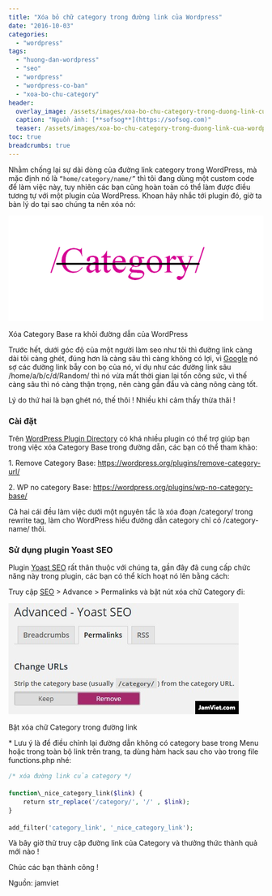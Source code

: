 ```yaml
---
title: "Xóa bỏ chữ category trong đường link của Wordpress"
date: "2016-10-03"
categories: 
  - "wordpress"
tags: 
  - "huong-dan-wordpress"
  - "seo"
  - "wordpress"
  - "wordpress-co-ban"
  - "xoa-bo-chu-category"
header:
  overlay_image: /assets/images/xoa-bo-chu-category-trong-duong-link-cua-wordpress.png
  caption: "Nguồn ảnh: [**sofsog**](https://sofsog.com)" 
  teaser: /assets/images/xoa-bo-chu-category-trong-duong-link-cua-wordpress.png
toc: true
breadcrumbs: true
---
```


Nhằm chống lại sự dài dòng của đường link category trong WordPress, mà mặc định nó là `“home/category/name/”` thì tôi đang dùng một custom code để làm việc này, tuy nhiên các bạn cũng hoàn toàn có thể làm được điều tương tự với một plugin của WordPress. Khoan hãy nhắc tới plugin đó, giờ ta bàn lý do tại sao chúng ta nên xóa nó:

![Xóa bỏ chữ Categogy trong đường link của wordpress](/assets/images/xoa-bo-chu-category-trong-duong-link-cua-wordpress.png)

Xóa Category Base ra khỏi đường dẫn của WordPress

Trước hết, dưới góc độ của một người làm seo như tôi thì đường link càng dài tôi càng ghét, đúng hơn là càng sâu thì càng không có lợi, vì [Google](http://www.jamviet.com/tag/google "Google") nó sợ các đường link bẫy con bọ của nó, ví dụ như các đường link sâu /home/a/b/c/d/Random/ thì nó vừa mất thời gian lại tốn công sức, vì thế càng sâu thì nó càng thận trọng, nên càng gần đầu và càng nông càng tốt.

Lý do thứ hai là bạn ghét nó, thế thôi ! Nhiều khi cảm thấy thừa thãi !

### Cài đặt

Trên [WordPress Plugin Directory](http://wordpress.org/extend/plugins/ "WordPress Plugin Directory") có khá nhiều plugin có thể trợ giúp bạn trong việc xóa Category Base trong đường dẫn, các bạn có thể tham khảo:

1\. Remove Category Base: <https://wordpress.org/plugins/remove-category-url/>

2\. WP no category Base: <https://wordpress.org/plugins/wp-no-category-base/>

Cả hai cái đều làm việc dưới một nguyên tắc là xóa đoạn /category/ trong rewrite tag, làm cho WordPress hiểu đường dẫn category chỉ có /category-name/ thôi.

### Sử dụng plugin Yoast SEO

Plugin [Yoast SEO](http://sofsog.com/wordpress/huong-dan-cai-dat-va-cau-hinh-plugin-yoast-seo-vao-wordpress-wordpress-seo-by-yoast) rất thân thuộc với chúng ta, gần đây đã cung cấp chức năng này trong plugin, các bạn có thể kích hoạt nó lên bằng cách:

Truy cập [SEO](http://sofsog.com/tag/seo) > Advance > Permalinks và bật nút xóa chữ Category đi:

![Bật xóa chữ Category trong đường link](/assets/images/remove_categorylink.jpg)

Bật xóa chữ Category trong đường link

\* Lưu ý là để điều chỉnh lại đường dẫn không có category base trong Menu hoặc trong toàn bộ link trên trang, ta dùng hàm hack sau cho vào trong file functions.php nhé:

```php
/* xóa đường link của category */

function\_nice_category_link($link) {
    return str_replace('/category/', '/' , $link);
}

add_filter('category_link', '_nice_category_link');
```

Và bây giờ thử truy cập đường link của Category và thưởng thức thành quả mới nào !

Chúc các bạn thành công !

Nguồn: jamviet
